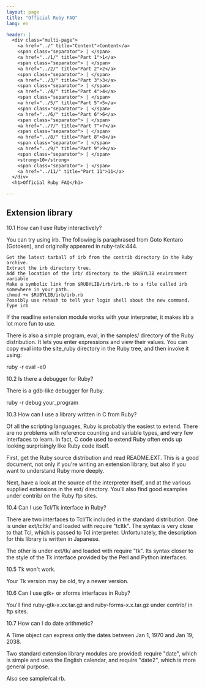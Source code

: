 ```yaml
---
layout: page
title: "Official Ruby FAQ"
lang: en

header: |
  <div class="multi-page">
    <a href="../" title="Content">Content</a>
    <span class="separator"> | </span>
    <a href="../1/" title="Part 1">1</a>
    <span class="separator"> | </span>
    <a href="../2/" title="Part 2">2</a>
    <span class="separator"> | </span>
    <a href="../3/" title="Part 3">3</a>
    <span class="separator"> | </span>
    <a href="../4/" title="Part 4">4</a>
    <span class="separator"> | </span>
    <a href="../5/" title="Part 5">5</a>
    <span class="separator"> | </span>
    <a href="../6/" title="Part 6">6</a>
    <span class="separator"> | </span>
    <a href="../7/" title="Part 7">7</a>
    <span class="separator"> | </span>
    <a href="../8/" title="Part 8">8</a>
    <span class="separator"> | </span>
    <a href="../9/" title="Part 9">9</a>
    <span class="separator"> | </span>
    <strong>10</strong>
    <span class="separator"> | </span>
    <a href="../11/" title="Part 11">11</a>
  </div>
  <h1>Official Ruby FAQ</h1>

---
```


## Extension library

10.1 How can I use Ruby interactively?

You can try using irb. The following is paraphrased from Goto Kentaro
(Gotoken), and originally appeared in ruby-talk:444.

    Get the latest tarball of irb from the contrib directory in the Ruby archive.
    Extract the irb directory tree.
    Add the location of the irb/ directory to the $RUBYLIB environment variable
    Make a symbolic link from $RUBYLIB/irb/irb.rb to a file called irb somewhere in your path.
    chmod +x $RUBYLIB/irb/irb.rb
    Possibly use rehash to tell your login shell about the new command.
    Type irb

If the readline extension module works with your interpreter, it makes irb
a lot more fun to use.

There is also a simple program, eval, in the samples/ directory of the Ruby
distribution. It lets you enter expressions and view their values. You can
copy eval into the site_ruby directory in the Ruby tree, and then invoke it
using:



ruby -r eval -e0

10.2 Is there a debugger for Ruby?

There is a gdb-like debugger for Ruby.



  ruby -r debug your_program

10.3 How can I use a library written in C from Ruby?

Of all the scripting languages, Ruby is probably the easiest to extend.
There are no problems with reference counting and variable types, and very
few interfaces to learn. In fact, C code used to extend Ruby often ends up
looking surprisingly like Ruby code itself.

First, get the Ruby source distribution and read README.EXT. This is a good
document, not only if you're writing an extension library, but also if you
want to understand Ruby more deeply.

Next, have a look at the source of the interpreter itself, and at the various
supplied extensions in the ext/ directory. You'll also find good examples
under contrib/ on the Ruby ftp sites.

10.4 Can I use Tcl/Tk interface in Ruby?

There are two interfaces to Tcl/Tk included in the standard distribution.
One is under ext/tcltk/ and loaded with require "tcltk". The syntax is very
close to that Tcl, which is passed to Tcl interpreter. Unfortunately, the
description for this library is written in Japanese.

The other is under ext/tk/ and loaded with require "tk". Its syntax closer to
the style of the Tk interface provided by the Perl and Python interfaces.

10.5 Tk won't work.

Your Tk version may be old, try a newer version.

10.6 Can I use gtk+ or xforms interfaces in Ruby?

You'll find ruby-gtk-x.xx.tar.gz and ruby-forms-x.x.tar.gz under contrib/
in ftp sites.

10.7 How can I do date arithmetic?

A Time object can express only the dates between Jan 1, 1970 and Jan 19, 2038.

Two standard extension library modules are provided:
require "date", which is simple and uses the English calendar,
and require "date2", which is more general purpose.

Also see sample/cal.rb.
